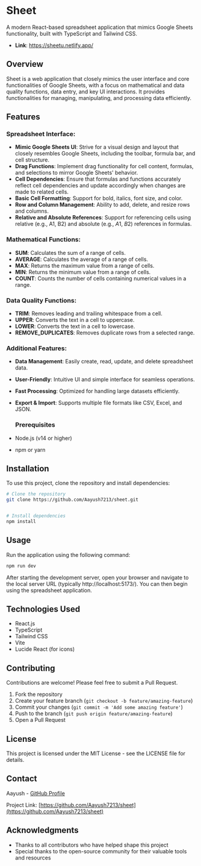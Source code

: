 # Sheet

A modern React-based spreadsheet application that mimics Google Sheets functionality, built with TypeScript and Tailwind CSS.
- **Link**: https://sheetu.netlify.app/

## Overview

Sheet is a web application that closely mimics the user interface and core functionalities of Google Sheets, with a focus on mathematical and data quality functions, data entry, and key UI interactions. It provides functionalities for managing, manipulating, and processing data efficiently.

## Features

### Spreadsheet Interface:

- **Mimic Google Sheets UI**: Strive for a visual design and layout that closely resembles Google Sheets, including the toolbar, formula bar, and cell structure.
- **Drag Functions**: Implement drag functionality for cell content, formulas, and selections to mirror Google Sheets' behavior.
- **Cell Dependencies**: Ensure that formulas and functions accurately reflect cell dependencies and update accordingly when changes are made to related cells.
- **Basic Cell Formatting**: Support for bold, italics, font size, and color.
- **Row and Column Management**: Ability to add, delete, and resize rows and columns.
- **Relative and Absolute References**: Support for referencing cells using relative (e.g., A1, B2) and absolute (e.g., $A$1, $B$2) references in formulas.

### Mathematical Functions:

- **SUM**: Calculates the sum of a range of cells.
- **AVERAGE**: Calculates the average of a range of cells.
- **MAX**: Returns the maximum value from a range of cells.
- **MIN**: Returns the minimum value from a range of cells.
- **COUNT**: Counts the number of cells containing numerical values in a range.

### Data Quality Functions:

- **TRIM**: Removes leading and trailing whitespace from a cell.
- **UPPER**: Converts the text in a cell to uppercase.
- **LOWER**: Converts the text in a cell to lowercase.
- **REMOVE_DUPLICATES**: Removes duplicate rows from a selected range.

### Additional Features:

- **Data Management**: Easily create, read, update, and delete spreadsheet data.
- **User-Friendly**: Intuitive UI and simple interface for seamless operations.
- **Fast Processing**: Optimized for handling large datasets efficiently.
- **Export & Import**: Supports multiple file formats like CSV, Excel, and JSON.

  ### Prerequisites

- Node.js (v14 or higher)
- npm or yarn

## Installation

To use this project, clone the repository and install dependencies:

```bash
# Clone the repository
git clone https://github.com/Aayush7213/sheet.git


# Install dependencies
npm install
```

## Usage

Run the application using the following command:

```bash
npm run dev
```

After starting the development server, open your browser and navigate to the local server URL (typically http://localhost:5173/). You can then begin using the spreadsheet application.

## Technologies Used

- React.js
- TypeScript
- Tailwind CSS
- Vite
- Lucide React (for icons)

## Contributing

Contributions are welcome! Please feel free to submit a Pull Request.

1. Fork the repository
2. Create your feature branch (`git checkout -b feature/amazing-feature`)
3. Commit your changes (`git commit -m 'Add some amazing feature'`)
4. Push to the branch (`git push origin feature/amazing-feature`)
5. Open a Pull Request

## License

This project is licensed under the MIT License - see the LICENSE file for details.

## Contact

Aayush - [GitHub Profile](https://github.com/Aayush7213)

Project Link: [https://github.com/Aayush7213/sheet](https://github.com/Aayush7213/sheet)

## Acknowledgments

- Thanks to all contributors who have helped shape this project
- Special thanks to the open-source community for their valuable tools and resources
